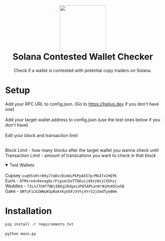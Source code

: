 <h1 align="center">
	<img src="https://i.imgur.com/rA7czJZ.png" width="150px"><br>
    Solana Contested Wallet Checker
</h1>
<p align="center">
	Check if a wallet is contested with potential copy traders on Solana. 
</p>
<h1 align="left">
Setup
</h1>

Add your RPC URL to config.json. (Go to https://helius.dev if you don't have one)<br><br>
Add your target wallet address to config.json (use the test ones below if you don't have)<br><br>
Edit your block and transaction limit<br><br>

Block Limit - how many blocks after the target wallet you wanna check until
Transaction Limit - amount of transcations you want to check in that block

<details open>
<summary>Test Wallets</summary>
<br>
Cupsey <code>suqh5sHtr8HyJ7q8scBimULPkPpA557prMG47xCHQfK</code><br>
Euris - <code>DfMxre4cKmvogbLrPigxmibVTTQDuzjdXojWzjCXXhzj</code><br>
Waddles - <code>73LnJ7G9ffBDjEBGgJDdgvLUhD5APLonKrNiHsKDCw5B</code><br>
Gake - <code>DNfuF1L62WWyW3pNakVkyGGFzVVhj4Yr52jSmdTyeBHm</code>
</details>

<h1 align="left">
Installation
</h1>

`
pip install -r requirements.txt
`
<br><br>
`
python main.py
`
